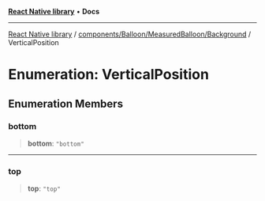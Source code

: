 [**React Native library**](../../../../../index.md) • **Docs**

***

[React Native library](../../../../../modules.md) / [components/Balloon/MeasuredBalloon/Background](../index.md) / VerticalPosition

# Enumeration: VerticalPosition

## Enumeration Members

### bottom

> **bottom**: `"bottom"`

***

### top

> **top**: `"top"`

